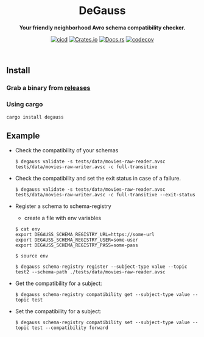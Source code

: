 
<div align="center">
 <p><h1>DeGauss</h1> </p>
  <p><strong>Your friendly neighborhood Avro schema compatibility checker.</strong> </p>
<p>

[![cicd](https://github.com/vertexclique/degauss/actions/workflows/cicd.yml/badge.svg)](https://github.com/vertexclique/degauss/actions/workflows/cicd.yml)
[![Crates.io](https://img.shields.io/crates/v/degauss)](https://crates.io/crates/degauss)
[![Docs.rs](https://docs.rs/degauss/badge.svg)](https://docs.rs/degauss)
[![codecov](https://codecov.io/gh/vertexclique/degauss/branch/master/graph/badge.svg)](https://codecov.io/gh/vertexclique/degauss)
</p>
</div>
</br>


## Install

### Grab a binary from [releases](https://github.com/vertexclique/degauss/releases)

### Using cargo
```
cargo install degauss
```

## Example

- Check the compatibility of your schemas
    ```
    $ degauss validate -s tests/data/movies-raw-reader.avsc tests/data/movies-raw-writer.avsc -c full-transitive
    ```

- Check the compatibility and set the exit status in case of a failure.
    ```
    $ degauss validate -s tests/data/movies-raw-reader.avsc tests/data/movies-raw-writer.avsc -c full-transitive --exit-status
    ```

- Register a schema to schema-registry
    - create a file with env variables
    ```        
    $ cat env
    export DEGAUSS_SCHEMA_REGISTRY_URL=https://some-url
    export DEGAUSS_SCHEMA_REGISTRY_USER=some-user
    export DEGAUSS_SCHEMA_REGISTRY_PASS=some-pass
    ```
    ```
    $ source env
    ```

    ```
    $ degauss schema-registry register --subject-type value --topic test2 --schema-path ./tests/data/movies-raw-reader.avsc
    ```

- Get the compatibility for a subject:
    ```
    $ degauss schema-registry compatibility get --subject-type value --topic test
    ```

- Set the compatibility for a subject:
    ```
    $ degauss schema-registry compatibility set --subject-type value --topic test --compatibility forward
    ```
